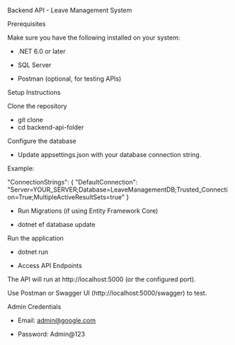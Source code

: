 Backend API - Leave Management System

Prerequisites

Make sure you have the following installed on your system:

- .NET 6.0 or later

- SQL Server

- Postman (optional, for testing APIs)

Setup Instructions

Clone the repository

- git clone <your-repo-url>
- cd backend-api-folder

Configure the database

- Update appsettings.json with your database connection string.

Example:

"ConnectionStrings": {
  "DefaultConnection": "Server=YOUR_SERVER;Database=LeaveManagementDB;Trusted_Connection=True;MultipleActiveResultSets=true"
}

- Run Migrations (if using Entity Framework Core)

- dotnet ef database update

Run the application

- dotnet run

- Access API Endpoints

The API will run at http://localhost:5000 (or the configured port).

Use Postman or Swagger UI (http://localhost:5000/swagger) to test.

Admin Credentials

- Email: admin@google.com

- Password: Admin@123
